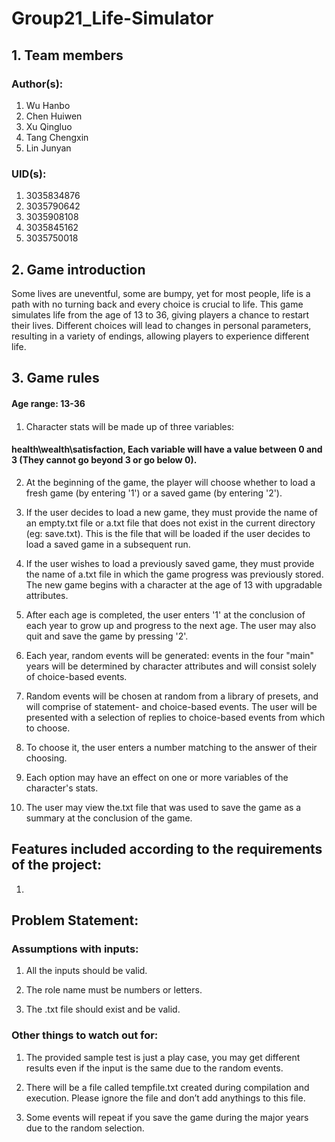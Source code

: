 # Group21_Life-Simulator
## 1. Team members
### Author(s): 
1. Wu Hanbo
2. Chen Huiwen
3. Xu Qingluo
4. Tang Chengxin
5. Lin Junyan

### UID(s): 
1. 3035834876
2. 3035790642
3. 3035908108
4. 3035845162
5. 3035750018

## 2. Game introduction
Some lives are uneventful, some are bumpy, yet for most people, life is a path with no turning back and every choice is crucial to life.
This game simulates life from the age of 13 to 36, giving players a chance to restart their lives. Different choices will lead to changes in personal parameters, resulting in a variety of endings, allowing players to experience different life.

## 3. Game rules
#### Age range: 13-36
#### 
1. Character stats will be made up of three variables:
####    health\wealth\satisfaction, Each variable will have a value between 0 and 3 (They cannot go beyond 3 or go below 0).

2. At the beginning of the game, the player will choose whether to load a fresh game (by entering '1') or a saved game (by entering '2').

3. If the user decides to load a new game, they must provide the name of an empty.txt file or a.txt file that does not exist in the current directory (eg: save.txt). This is the file that will be loaded if the user decides to load a saved game in a subsequent run.

4. If the user wishes to load a previously saved game, they must provide the name of a.txt file in which the game progress was previously stored.
The new game begins with a character at the age of 13 with upgradable attributes.

5. After each age is completed, the user enters '1' at the conclusion of each year to grow up and progress to the next age. The user may also quit and save the game by pressing '2'.

6. Each year, random events will be generated: events in the four "main" years will be determined by character attributes and will consist solely of choice-based events.

7. Random events will be chosen at random from a library of presets, and will comprise of statement- and choice-based events.
The user will be presented with a selection of replies to choice-based events from which to choose.

8. To choose it, the user enters a number matching to the answer of their choosing.

9. Each option may have an effect on one or more variables of the character's stats.

10. The user may view the.txt file that was used to save the game as a summary at the conclusion of the game.

## Features included according to the requirements of the project:
1.

## Problem Statement:

### Assumptions with inputs:
1. All the inputs should be valid.

2. The role name must be numbers or letters.

3. The .txt file should exist and be valid.

### Other things to watch out for:
1. The provided sample test is just a play case, you may get different results even if the input is the same due to the random events.

2. There will be a file called tempfile.txt created during compilation and execution. Please ignore the file and don’t add anythings to this file.

3. Some events will repeat if you save the game during the major years due to the random selection.
